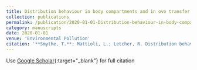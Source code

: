 ```yaml
---
title: Distribution behaviour in body compartments and in ovo transfer of flame retardants in North American Great Lakes herring gulls
collection: publications
permalink: /publication/2020-01-01-Distribution-behaviour-in-body-compartments-and-in-ovo-transfer-of-flame-retardants-in-North-American-Great-Lakes-herring-gulls
category: manuscripts
date: 2020-01-01
venue: 'Environmental Pollution'
citation: '**Smythe, T.**; Mattioli, L.; Letcher, R. Distribution behaviour in body compartments and in ovo transfer of flame retardants in North American Great Lakes herring gulls. <i>Environmental Pollution</i> <b>2020</b>, <i>262</i>.'
---
```

Use [Google Scholar](https://scholar.google.com/scholar?q=Distribution+behaviour+in+body+compartments+and+in+ovo+transfer+of+flame+retardants+in+North+American+Great+Lakes+herring+gulls){:target="_blank"} for full citation